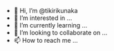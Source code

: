 - 👋 Hi, I’m @tikirikunaka
- 👀 I’m interested in ...
- 🌱 I’m currently learning ...
- 💞️ I’m looking to collaborate on ...
- 📫 How to reach me ...

<!---
tikirikunaka/tikirikunaka is a ✨ special ✨ repository because its `README.md` (this file) appears on your GitHub profile.
You can click the Preview link to take a look at your changes.
--->
